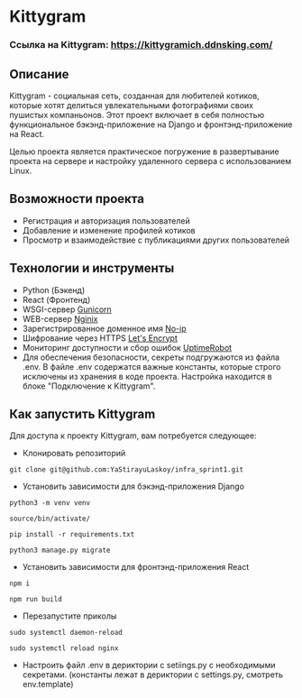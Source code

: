 # Kittygram

### Ссылка на Kittygram: https://kittygramich.ddnsking.com/

## Описание

Kittygram - социальная сеть, созданная для любителей котиков, которые хотят делиться увлекательными фотографиями своих пушистых компаньонов. Этот проект включает в себя полностью функциональное бэкэнд-приложение на Django и фронтэнд-приложение на React.

Целью проекта является практическое погружение в развертывание проекта на сервере и настройку удаленного сервера с использованием Linux.

## Возможности проекта

- Регистрация и авторизация пользователей
- Добавление и изменение профилей котиков
- Просмотр и взаимодействие с публикациями других пользователей

## Технологии и инструменты

- Python (Бэкенд)
- React (Фронтенд)
- WSGI-сервер [Gunicorn](https://gunicorn.org/)
- WEB-сервер [Nginix](https://nginx.org/ru/docs/)
- Зарегистрированное доменное имя [No-ip](https://www.noip.com/)
- Шифрование через HTTPS [Let's Encrypt](https://letsencrypt.org/)
- Мониторинг доступности и сбор ошибок [UptimeRobot](https://uptimerobot.com/)
- Для обеспечения безопасности, секреты подгружаются из файла .env. В файле .env содержатся важные константы, которые строго исключены из хранения в коде проекта. Настройка находится в блоке "Подключение к Kittygram".


## Как запустить Kittygram

Для доступа к проекту Kittygram, вам потребуется следующее:

- Клонировать репозиторий

```
git clone git@github.com:YaStirayuLaskoy/infra_sprint1.git
```

- Установить зависимости для бэкэнд-приложения Django

```
python3 -m venv venv
```

```
source/bin/activate/
```

```
pip install -r requirements.txt
```

```
python3 manage.py migrate
```

- Установить зависимости для фронтэнд-приложения React

```
npm i
```

```
npm run build
```

- Перезапустите приколы

```
sudo systemctl daemon-reload
```

```
sudo systemctl reload nginx
```

- Настроить файл .env в дериктории с setiings.py с необходимыми секретами. (константы лежат в дериктории с settings.py, смотреть env.template)

